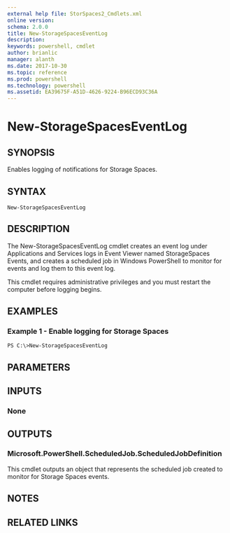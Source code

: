 ```yaml
---
external help file: StorSpaces2_Cmdlets.xml
online version: 
schema: 2.0.0
title: New-StorageSpacesEventLog
description: 
keywords: powershell, cmdlet
author: brianlic
manager: alanth
ms.date: 2017-10-30
ms.topic: reference
ms.prod: powershell
ms.technology: powershell
ms.assetid: EA39675F-A51D-4626-9224-B96ECD93C36A
---
```


# New-StorageSpacesEventLog

## SYNOPSIS
Enables logging of notifications for Storage Spaces.

## SYNTAX

```
New-StorageSpacesEventLog
```

## DESCRIPTION
The New-StorageSpacesEventLog cmdlet creates an event log under Applications and Services logs in Event Viewer named StorageSpaces Events, and creates a scheduled job in Windows PowerShell to monitor for events and log them to this event log.

This cmdlet requires administrative privileges and you must restart the computer before logging begins.

## EXAMPLES

### Example 1 - Enable logging for Storage Spaces
```
PS C:\>New-StorageSpacesEventLog
```

## PARAMETERS

## INPUTS

### None

## OUTPUTS

### Microsoft.PowerShell.ScheduledJob.ScheduledJobDefinition
This cmdlet outputs an object that represents the scheduled job created to monitor for Storage Spaces events.

## NOTES

## RELATED LINKS

